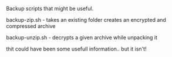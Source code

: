 Backup scripts that might be useful.

backup-zip.sh   - takes an existing folder creates an encrypted and compressed archive

backup-unzip.sh - decrypts a given archive while unpacking it

thit could have been some usefull information.. but it isn't!

